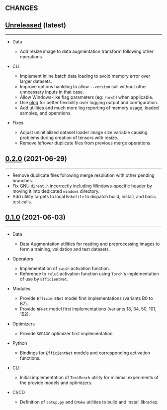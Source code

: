 ## CHANGES

[Unreleased](https://www.crim.ca/stash/projects/VISI/repos/crim-libtorch-extensions) (latest)
------------------------------------------------------------------------------------------------------------------------
____________

* Data
  * Add resize image to data augmentation transform following other operations.

* CLI
  * Implement inline batch data loading to avoid memory error over larger datasets.
  * Improve options hanlding to allow `--version` call without other unncessary inputs in that case.
  * Allow Windows-like flag parameters (eg: `/arch`) when applicable.
  * Use [plog](https://github.com/SergiusTheBest/plog) for better flexibility over logging output and configuration.
  * Add utilities and much more log reporting of memory usage, loaded samples, and operations.

* Fixes
  * Adjust uninitialized dataset loader image size variable causing problems during creation of tensors with resize.
  * Remove leftover duplicate files from previous merge operations.

[0.2.0](https://www.crim.ca/stash/projects/VISI/repos/crim-libtorch-extensions/browse?at=refs/tags/0.2.0) (2021-06-29)
------------------------------------------------------------------------------------------------------------------------
____________

* Remove duplicate files following merge resolution with other pending branches.
* Fix GNU `dirent.h` incorrectly including Windows-specific header by moving it into dedicated `windows` directory.
* Add utility targets to local `Makefile` to dispatch build, install, and basic test calls.

[0.1.0](https://www.crim.ca/stash/projects/VISI/repos/crim-libtorch-extensions/browse?at=refs/tags/0.1.0) (2021-06-03)
------------------------------------------------------------------------------------------------------------------------
____________

* Data
  * Data Augmentation utilities for reading and preprocessing images to form a training, validation and test datasets.

* Operators
  * Implementation of `swish` activation function.
  * Reference to `relu6` activation function using `Torch`'s implementation of use by `EfficientNet`.

* Modules
  * Provide `EfficientNet` model first implementations (variants B0 to B7).
  * Provide `NFNet` model first implementations (variants 18, 34, 50, 101, 152).

* Optimizers
  * Provide `SGDAGC` optimizer first implementation.

* Python
  * Bindings for `EfficientNet` models and corresponding activation functions.

* CLI
  * Initial implementation of `TestBench` utility for minimal experiments of the provide models and optimizers.

* CI/CD
  * Definition of `setup.py` and `CMake` utilities to build and install libraries.
